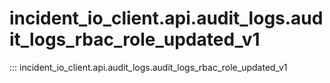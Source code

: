 # incident_io_client.api.audit_logs.audit_logs_rbac_role_updated_v1

::: incident_io_client.api.audit_logs.audit_logs_rbac_role_updated_v1